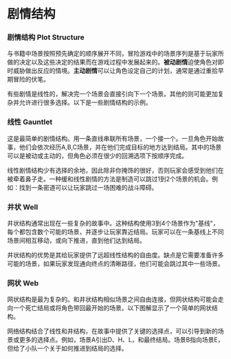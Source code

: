 # 剧情结构

### 剧情结构 Plot Structure

与书籍中场景按照预先确定的顺序展开不同，冒险游戏中的场景序列是基于玩家所做的决定以及这些决定的结果而在游戏过程中发展起来的。**被动剧情**迫使角色对即时威胁做出反应的情境。**主动剧情**可以让角色设定自己的计划，通常是通过重拾早期冒险的伏笔。

有些剧情是线性的，解决完一个场景会直接引向下一个场景。其他的则可能更加复杂并允许进行很多选择。以下是一些剧情结构的示例。

### 线性 Gauntlet

这是最简单的剧情结构。用一条直线串联所有场景，一个接一个。一旦角色开始故事，他们会依次经历A,B,C场景，并在他们完成目标的地方达到结局。其中的场景可以是被动或主动的，但角色必须在很少的回溯选项下按顺序完成。

线性剧情结构少有选择的余地，因此除非你掩饰的很好，否则玩家会感受到他们在被牵着鼻子走。一种缓和线性剧情的方法是制造可以跳过1到2个场景的机会。例如：找到一条密道可以让玩家跳过一场困难的战斗障碍。

### 井状 Well

井状结构通常出现在一些复杂的故事中。这种结构使用3到4个场景作为"基线"，每个都包含数个可能的场景，并逐步让玩家靠近结局。玩家可以在一条基线上不同场景间相互移动，或向下推进，直到他们达到结局。

井状结构的优势是其给玩家提供了远超线性结构的自由度。缺点是它需要准备许多可能的场景，如果玩家发现通向终点的清晰路径，他们可能会跳过其中一些场景。

### 网状 Web

网状结构是最为复杂的。和井状结构相似场景之间自由连接，但网状结构可能会走向一个死亡结局或将角色带回最开始的场景。以下图解显示了一个简单的网状结构。

网络结构结合了线性和井结构，在故事中提供了关键的选择点，可以引导到新的场景或更多的选择点。例如，场景A引出D、H、L，和最终结局。场景B指向场景E，但给了小队一个关于如何推进到结局的选择。
